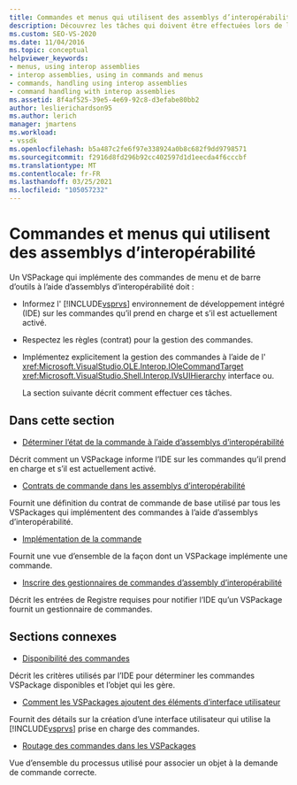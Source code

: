 ```yaml
---
title: Commandes et menus qui utilisent des assemblys d’interopérabilité | Microsoft Docs
description: Découvrez les tâches qui doivent être effectuées lors de l’implémentation de commandes de menu et de barre d’outils dans un VSPackage à l’aide d’assemblys d’interopérabilité.
ms.custom: SEO-VS-2020
ms.date: 11/04/2016
ms.topic: conceptual
helpviewer_keywords:
- menus, using interop assemblies
- interop assemblies, using in commands and menus
- commands, handling using interop assemblies
- command handling with interop assemblies
ms.assetid: 8f4af525-39e5-4e69-92c8-d3efabe80bb2
author: leslierichardson95
ms.author: lerich
manager: jmartens
ms.workload:
- vssdk
ms.openlocfilehash: b5a487c2fe6f97e338924a0b8c682f9dd9798571
ms.sourcegitcommit: f2916d8fd296b92cc402597d1d1eecda4f6cccbf
ms.translationtype: MT
ms.contentlocale: fr-FR
ms.lasthandoff: 03/25/2021
ms.locfileid: "105057232"
---
```

# <a name="commands-and-menus-that-use-interop-assemblies"></a>Commandes et menus qui utilisent des assemblys d’interopérabilité
Un VSPackage qui implémente des commandes de menu et de barre d’outils à l’aide d’assemblys d’interopérabilité doit :

- Informez l' [!INCLUDE[vsprvs](../../code-quality/includes/vsprvs_md.md)] environnement de développement intégré (IDE) sur les commandes qu’il prend en charge et s’il est actuellement activé.

- Respectez les règles (contrat) pour la gestion des commandes.

- Implémentez explicitement la gestion des commandes à l’aide de l' <xref:Microsoft.VisualStudio.OLE.Interop.IOleCommandTarget> <xref:Microsoft.VisualStudio.Shell.Interop.IVsUIHierarchy> interface ou.

  La section suivante décrit comment effectuer ces tâches.

## <a name="in-this-section"></a>Dans cette section
- [Déterminer l’état de la commande à l’aide d’assemblys d’interopérabilité](../../extensibility/internals/determining-command-status-by-using-interop-assemblies.md)

 Décrit comment un VSPackage informe l’IDE sur les commandes qu’il prend en charge et s’il est actuellement activé.

- [Contrats de commande dans les assemblys d’interopérabilité](../../extensibility/internals/command-contracts-in-interop-assemblies.md)

 Fournit une définition du contrat de commande de base utilisé par tous les VSPackages qui implémentent des commandes à l’aide d’assemblys d’interopérabilité.

- [Implémentation de la commande](../../extensibility/internals/command-implementation.md)

 Fournit une vue d’ensemble de la façon dont un VSPackage implémente une commande.

- [Inscrire des gestionnaires de commandes d’assembly d’interopérabilité](../../extensibility/internals/registering-interop-assembly-command-handlers.md)

 Décrit les entrées de Registre requises pour notifier l’IDE qu’un VSPackage fournit un gestionnaire de commandes.

## <a name="related-sections"></a>Sections connexes
- [Disponibilité des commandes](../../extensibility/internals/command-availability.md)

 Décrit les critères utilisés par l’IDE pour déterminer les commandes VSPackage disponibles et l’objet qui les gère.

- [Comment les VSPackages ajoutent des éléments d’interface utilisateur](../../extensibility/internals/how-vspackages-add-user-interface-elements.md)

 Fournit des détails sur la création d’une interface utilisateur qui utilise la [!INCLUDE[vsprvs](../../code-quality/includes/vsprvs_md.md)] prise en charge des commandes.

- [Routage des commandes dans les VSPackages](../../extensibility/internals/command-routing-in-vspackages.md)

 Vue d’ensemble du processus utilisé pour associer un objet à la demande de commande correcte.

